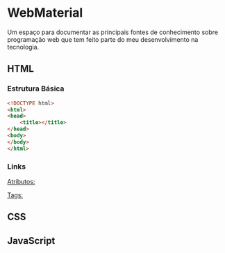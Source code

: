 # WebMaterial
Um espaço para documentar as principais fontes de conhecimento sobre programação web que tem feito parte do meu desenvolvimento na tecnologia.

## HTML

### Estrutura Básica

``` HTML
<!DOCTYPE html>
<html>
<head>
    <title></title>
</head>
<body>
</body>
</html>
```

### Links

[Atributos:](https://www.w3schools.com/tags/ref_attributes.asp "W3Schools Atributos")

[Tags:](https://www.w3schools.com/tags/ "W3Schools Tags")

## CSS

## JavaScript
